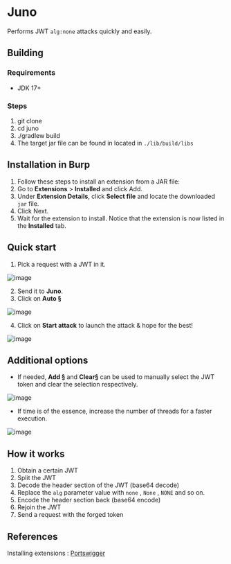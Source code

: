 # Juno
Performs JWT ```alg:none``` attacks quickly and easily.

## Building

### Requirements
+ JDK 17+

### Steps
1. git clone
2. cd juno
3. ./gradlew build
4. The target jar file can be found in located in ```./lib/build/libs```


## Installation in Burp
1. Follow these steps to install an extension from a JAR file:
2. Go to <b>Extensions</b> > <b>Installed</b> and click Add.
3. Under <b>Extension Details</b>, click <b>Select file</b> and locate the downloaded ```jar``` file.</li>
4. Click Next.</li>
5. Wait for the extension to install. Notice that the extension is now listed in the <b>Installed</b> tab.</li>

## Quick start
1. Pick a request with a JWT in it.

![image](https://user-images.githubusercontent.com/60728930/208425523-cf5fe796-c88a-413c-996c-95410f956f39.png)

2. Send it to <b>Juno</b>.
3. Click on <b>Auto §</b>

![image](https://user-images.githubusercontent.com/60728930/208426308-87e47ac4-76d0-4797-8427-b562e92a3468.png)

4. Click on <b>Start attack</b> to launch the attack & hope for the best!

![image](https://user-images.githubusercontent.com/60728930/208585856-f6268c86-36e8-43ce-9b21-2c62ac2aac24.png)

## Additional options
+ If needed, <b>Add §</b> and <b>Clear§</b> can be used to manually select the JWT token and clear the selection respectively.

![image](https://user-images.githubusercontent.com/60728930/208585519-ad5218f0-7888-41a3-ad1c-918d1df9af94.png)

+ If time is of the essence, increase the number of threads for a faster execution.

![image](https://user-images.githubusercontent.com/60728930/208585359-c0c5b39a-659d-4c87-b9ff-3a2665bcf129.png)


## How it works
1. Obtain a certain JWT
2. Split the JWT</li>
3. Decode the header section of the JWT (base64 decode)</li>
4. Replace the ```alg```  parameter value with ```none``` , ```None``` , ```NONE``` and so on.
5. Encode the header section back (base64 encode)
6. Rejoin the JWT
7. Send a request with the forged token

## References
Installing extensions : <a href="https://portswigger.net/burp/documentation/desktop/extensions/installing-extensions">Portswigger</a>
